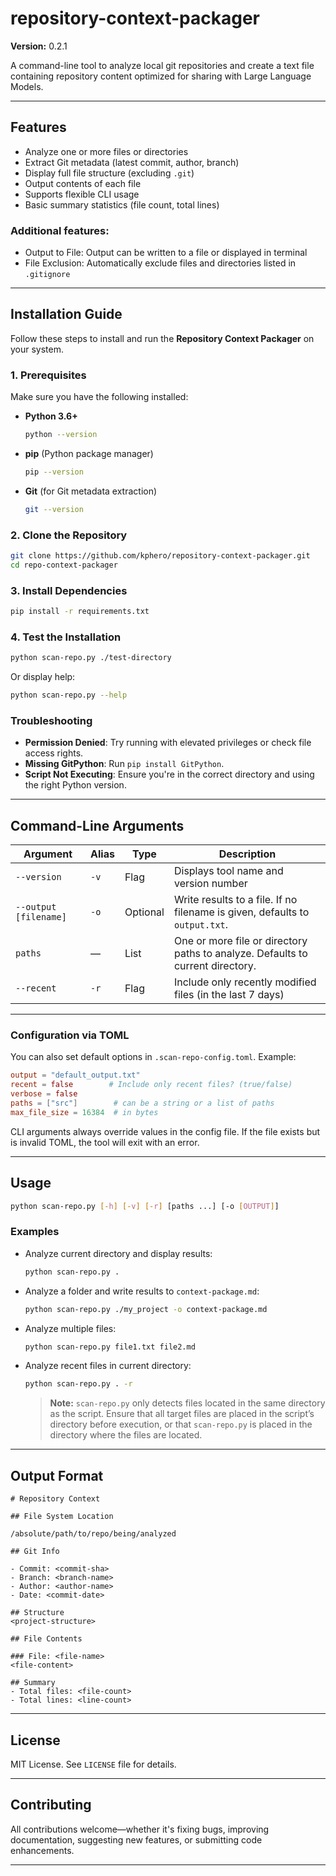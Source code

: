 # repository-context-packager

**Version:** 0.2.1

A command-line tool to analyze local git repositories and create a text file containing repository content optimized for sharing with Large Language Models.

---

## Features

- Analyze one or more files or directories
- Extract Git metadata (latest commit, author, branch)
- Display full file structure (excluding `.git`)
- Output contents of each file
- Supports flexible CLI usage
- Basic summary statistics (file count, total lines)

### Additional features:

- Output to File: Output can be written to a file or displayed in terminal
- File Exclusion: Automatically exclude files and directories listed in `.gitignore`

---

## Installation Guide

Follow these steps to install and run the **Repository Context Packager** on your system.

### 1. Prerequisites

Make sure you have the following installed:

- **Python 3.6+**

  ```bash
  python --version
  ```

- **pip** (Python package manager)

  ```bash
  pip --version
  ```

- **Git** (for Git metadata extraction)
  ```bash
  git --version
  ```

### 2. Clone the Repository

```bash
git clone https://github.com/kphero/repository-context-packager.git
cd repo-context-packager
```

### 3. Install Dependencies

```bash
pip install -r requirements.txt
```

### 4. Test the Installation

```bash
python scan-repo.py ./test-directory
```

Or display help:

```bash
python scan-repo.py --help
```

### Troubleshooting

- **Permission Denied**: Try running with elevated privileges or check file access rights.
- **Missing GitPython**: Run `pip install GitPython`.
- **Script Not Executing**: Ensure you're in the correct directory and using the right Python version.

---

## Command-Line Arguments

| Argument              | Alias | Type     | Description                                                                    |
| --------------------- | ----- | -------- | ------------------------------------------------------------------------------ |
| `--version`           | `-v`  | Flag     | Displays tool name and version number                                          |
| `--output [filename]` | `-o`  | Optional | Write results to a file. If no filename is given, defaults to `output.txt`.    |
| `paths`               | —     | List     | One or more file or directory paths to analyze. Defaults to current directory. |
| `--recent`            | `-r`  | Flag     | Include only recently modified files (in the last 7 days)                      |

---

### Configuration via TOML

You can also set default options in `.scan-repo-config.toml`. Example:

```toml
output = "default_output.txt"
recent = false        # Include only recent files? (true/false)
verbose = false
paths = ["src"]        # can be a string or a list of paths
max_file_size = 16384  # in bytes
```
CLI arguments always override values in the config file. If the file exists but is invalid TOML, the tool will exit with an error.

---

## Usage

```bash
python scan-repo.py [-h] [-v] [-r] [paths ...] [-o [OUTPUT]]
```

### Examples

- Analyze current directory and display results:

  ```bash
  python scan-repo.py .
  ```

- Analyze a folder and write results to `context-package.md`:

  ```bash
  python scan-repo.py ./my_project -o context-package.md
  ```

- Analyze multiple files:

  ```bash
  python scan-repo.py file1.txt file2.md
  ```

- Analyze recent files in current directory:

  ```bash
  python scan-repo.py . -r
  ```

  > **Note:** `scan-repo.py` only detects files located in the same directory as the script. Ensure that all target files are placed in the script’s directory before execution, or that `scan-repo.py` is placed in the directory where the files are located.

---

## Output Format

```
# Repository Context

## File System Location

/absolute/path/to/repo/being/analyzed

## Git Info

- Commit: <commit-sha>
- Branch: <branch-name>
- Author: <author-name>
- Date: <commit-date>

## Structure
<project-structure>

## File Contents

### File: <file-name>
<file-content>

## Summary
- Total files: <file-count>
- Total lines: <line-count>
```

---

## License

MIT License. See `LICENSE` file for details.

---

## Contributing

All contributions welcome—whether it's fixing bugs, improving documentation, suggesting new features, or submitting code enhancements.

---

